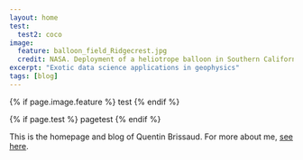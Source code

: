 ```yaml
---
layout: home
test:
  test2: coco
image:
  feature: balloon_field_Ridgecrest.jpg
  credit: NASA. Deployment of a heliotrope balloon in Southern California after the 2019 Ridgecrest earthquake.
excerpt: "Exotic data science applications in geophysics"
tags: [blog]
---
```


{% if page.image.feature %}
test
{% endif %}

{% if page.test %}
pagetest
{% endif %}

This is the homepage and blog of Quentin Brissaud. For more about me, <a href="/about" style="text-decoration: underline">see here</a>.